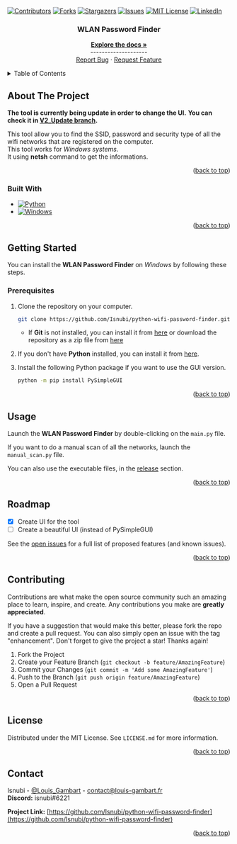 <a name="readme-top"></a>

<!-- Projet Shields -->
[![Contributors][contributors-shield]][contributors-url]
[![Forks][forks-shield]][forks-url]
[![Stargazers][stars-shield]][stars-url]
[![Issues][issues-shield]][issues-url]
[![MIT License][license-shield]][license-url]
[![LinkedIn][linkedin-shield]][linkedin-url]

<!-- Replace these markers with infos - "python-wifi-password-finder"-->

<!-- PROJECT LOGO -->
<div align="center">
  <a href="https://github.com/Isnubi/python-wifi-password-finder/">
  </a>


<h3 align="center">WLAN Password Finder</h3>
  <p align="center">
    <a href="https://github.com/Isnubi/python-wifi-password-finder/"><strong>Explore the docs »</strong></a>
    <br />--------------------
    <br />
    <a href="https://github.com/Isnubi/python-wifi-password-finder/issues">Report Bug</a>
    ·
    <a href="https://github.com/Isnubi/python-wifi-password-finder/issues">Request Feature</a>
  </p>
</div>


<!-- TABLE OF CONTENTS -->
<details>
  <summary>Table of Contents</summary>
  <ol>
    <li>
      <a href="#about-the-project">About The Project</a>
      <ul>
        <li><a href="#built-with">Built With</a></li>
      </ul>
    </li>
    <li>
      <a href="#getting-started">Getting Started</a>
      <ul>
        <li><a href="#prerequisites">Prerequisites</a></li>
      </ul>
    </li>
    <li><a href="#usage">Usage</a></li>
    <li><a href="#roadmap">Roadmap</a></li>
    <li><a href="#contributing">Contributing</a></li>
    <li><a href="#license">License</a></li>
    <li><a href="#contact">Contact</a></li>
  </ol>
</details>



<!-- ABOUT THE PROJECT -->
## About The Project


**The tool is currently being update in order to change the UI.**
**You can check it in [V2_Update branch](https://github.com/Isnubi/python-wifi-password-finder/tree/newUI).**


This tool allow you to find the SSID, password and security type of all the wifi networks that are
registered on the computer.<br>
This tool works for _Windows systems_.<br>
It using **netsh** command to get the informations.

<p align="right">(<a href="#readme-top">back to top</a>)</p>



### Built With

* [![Python][Python-shield]][Python-url]
* [![Windows][Windows-shield]][Windows-url]

<p align="right">(<a href="#readme-top">back to top</a>)</p>



<!-- GETTING STARTED -->
## Getting Started
<a name="getting-started"></a>

You can install the **WLAN Password Finder** on _Windows_ by following these steps.

### Prerequisites

1. Clone the repository on your computer.

    ```sh
    git clone https://github.com/Isnubi/python-wifi-password-finder.git
    ```
   
    * If **Git** is not installed, you can install it from [here](https://git-scm.com/downloads) 
   or download the repository as a zip file from [here](https://github.com/Isnubi/python-wifi-password-finder/archive/refs/heads/master.zip)

2. If you don't have **Python** installed, you can install it from [here](https://www.python.org/downloads/).

3. Install the following Python package if you want to use the GUI version.

   ```sh
   python -m pip install PySimpleGUI
   ```

<p align="right">(<a href="#readme-top">back to top</a>)</p>



<!-- USAGE EXAMPLES -->
## Usage

Launch the **WLAN Password Finder** by double-clicking on the `main.py` file.

If you want to do a manual scan of all the networks, launch the `manual_scan.py` file.

You can also use the executable files, in the [release](https://github.com/Isnubi/python-wifi-password-finder/releases) section.

<p align="right">(<a href="#readme-top">back to top</a>)</p>



<!-- ROADMAP -->
## Roadmap

- [x] Create UI for the tool
- [ ] Create a beautiful UI (instead of PySimpleGUI)

See the [open issues](https://github.com/Isnubi/python-wifi-password-finder/issues) for a full list of proposed features (and known issues).

<p align="right">(<a href="#readme-top">back to top</a>)</p>



<!-- CONTRIBUTING -->
## Contributing

Contributions are what make the open source community such an amazing place to learn, inspire, and create. Any contributions you make are **greatly appreciated**.

If you have a suggestion that would make this better, please fork the repo and create a pull request. You can also simply open an issue with the tag "enhancement".
Don't forget to give the project a star! Thanks again!

1. Fork the Project
2. Create your Feature Branch (`git checkout -b feature/AmazingFeature`)
3. Commit your Changes (`git commit -m 'Add some AmazingFeature'`)
4. Push to the Branch (`git push origin feature/AmazingFeature`)
5. Open a Pull Request

<p align="right">(<a href="#readme-top">back to top</a>)</p>



<!-- LICENSE -->
## License

Distributed under the MIT License. See `LICENSE.md` for more information.

<p align="right">(<a href="#readme-top">back to top</a>)</p>



<!-- CONTACT -->
## Contact


Isnubi - [@Louis_Gambart](https://twitter.com/Louis_Gambart) - [contact@louis-gambart.fr](mailto:louis-gambart.fr)
<br>**Discord:** isnubi#6221

**Project Link:** [https://github.com/Isnubi/python-wifi-password-finder](https://github.com/Isnubi/python-wifi-password-finder)

<p align="right">(<a href="#readme-top">back to top</a>)</p>




<!-- MARKDOWN LINKS & IMAGES -->
<!-- https://www.markdownguide.org/basic-syntax/#reference-style-links -->
[contributors-shield]: https://img.shields.io/github/contributors/Isnubi/python-wifi-password-finder.svg?style=for-the-badge
[contributors-url]: https://github.com/Isnubi/python-wifi-password-finder/graphs/contributors
[forks-shield]: https://img.shields.io/github/forks/Isnubi/python-wifi-password-finder.svg?style=for-the-badge
[forks-url]: https://github.com/Isnubi/python-wifi-password-finder/network/members
[stars-shield]: https://img.shields.io/github/stars/Isnubi/python-wifi-password-finder.svg?style=for-the-badge
[stars-url]: https://github.com/Isnubi/python-wifi-password-finder/stargazers
[issues-shield]: https://img.shields.io/github/issues/Isnubi/python-wifi-password-finder.svg?style=for-the-badge
[issues-url]: https://github.com/Isnubi/python-wifi-password-finder/issues
[license-shield]: https://img.shields.io/github/license/Isnubi/python-wifi-password-finder.svg?style=for-the-badge
[license-url]: https://github.com/Isnubi/python-wifi-password-finder/blob/master/LICENSE.md
[linkedin-shield]: https://img.shields.io/badge/-LinkedIn-black.svg?style=for-the-badge&logo=linkedin&colorB=555
[linkedin-url]: https://linkedin.com/in/louis-gambart
[Python-shield]: https://img.shields.io/badge/Python-3776AB?style=for-the-badge&logo=python&logoColor=white
[Python-url]: https://www.python.org/
[Windows-shield]: https://img.shields.io/badge/Windows-0078D6?style=for-the-badge&logo=windows&logoColor=white
[Windows-url]: https://www.microsoft.com/en-us/windows
[Twitter-shield]: https://img.shields.io/twitter/follow/Louis_Gambart?style=social
[Twitter-url]: https://twitter.com/Louis_Gambart/
